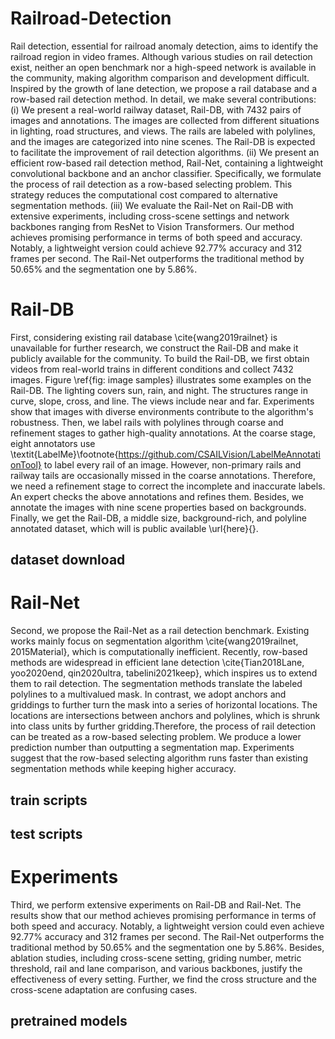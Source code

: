 # Railroad-Detection
Rail detection, essential for railroad anomaly detection, aims to identify the railroad region in video frames. Although various studies on rail detection exist, neither an open benchmark nor a high-speed network is available in the community, making algorithm comparison and development difficult. Inspired by the growth of lane detection, we propose a rail database and a row-based rail detection method. In detail, we make several contributions: (i) We present a real-world railway dataset, Rail-DB, with 7432 pairs of images and annotations. The images are collected from different situations in lighting, road structures, and views. The rails are labeled with polylines, and the images are categorized into nine scenes. The Rail-DB is expected to facilitate the improvement of rail detection algorithms. (ii) We present an efficient row-based rail detection method, Rail-Net, containing a lightweight convolutional backbone and an anchor classifier. Specifically, we formulate the process of rail detection as a row-based selecting problem. This strategy reduces the computational cost compared to alternative segmentation methods. (iii) We evaluate the Rail-Net on Rail-DB with extensive experiments, including cross-scene settings and network backbones ranging from ResNet to Vision Transformers. Our method achieves promising performance in terms of both speed and accuracy. Notably, a lightweight version could achieve 92.77\% accuracy and 312 frames per second. The Rail-Net outperforms the traditional method by 50.65\% and the segmentation one by 5.86\%.

# Rail-DB
First, considering existing rail database \cite{wang2019railnet} is unavailable for further research, we construct the Rail-DB and make it publicly available for the community. To build the Rail-DB, we first obtain videos from real-world trains in different conditions and collect 7432 images. Figure \ref{fig: image samples} illustrates some examples on the Rail-DB. The lighting covers sun, rain, and night. The structures range in curve, slope, cross, and line. The views include near and far. Experiments show that images with diverse environments contribute to the algorithm's robustness. Then, we label rails with polylines through coarse and refinement stages to gather high-quality annotations. At the coarse stage, eight annotators use \textit{LabelMe}\footnote{https://github.com/CSAILVision/LabelMeAnnotationTool} to label every rail of an image. However, non-primary rails and railway tails are occasionally missed in the coarse annotations. Therefore, we need a refinement stage to correct the incomplete and inaccurate labels. An expert checks the above annotations and refines them. Besides, we annotate the images with nine scene properties based on backgrounds. Finally, we get the Rail-DB, a middle size, background-rich, and polyline annotated dataset, which will is public available \url{here}{}.

## dataset download

# Rail-Net
Second, we propose the Rail-Net as a rail detection benchmark. Existing works mainly focus on segmentation algorithm \cite{wang2019railnet, 2015Material}, which is computationally inefficient. Recently, row-based methods are widespread in efficient lane detection \cite{Tian2018Lane, yoo2020end, qin2020ultra,  tabelini2021keep}, which inspires us to extend them to rail detection. The segmentation methods translate the labeled polylines to a multivalued mask. In contrast, we adopt anchors and griddings to further turn the mask into a series of horizontal locations. The locations are intersections between anchors and polylines, which is shrunk into class units by further gridding.Therefore, the process of rail detection can be treated as a row-based selecting problem. We produce a lower prediction number than outputting a segmentation map. Experiments suggest that the row-based selecting algorithm runs faster than existing segmentation methods while keeping higher accuracy.

## train scripts


## test scripts

# Experiments
Third, we perform extensive experiments on Rail-DB and Rail-Net. The results show that our method achieves promising performance in terms of both speed and accuracy. Notably, a lightweight version could even achieve 92.77\% accuracy and 312 frames per second. The Rail-Net outperforms the traditional method by 50.65\% and the segmentation one by 5.86\%. Besides, ablation studies, including cross-scene setting, griding number, metric threshold, rail and lane comparison, and various backbones, justify the effectiveness of every setting. Further, we find the cross structure and the cross-scene adaptation are confusing cases.

## pretrained models
